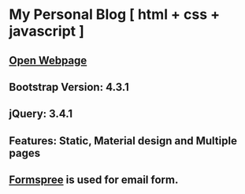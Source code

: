 # My Personal Blog [ html + css + javascript ]

## [Open Webpage](https://rahulmishrahacker.github.io)

## Bootstrap Version: 4.3.1

## jQuery: 3.4.1

## Features: Static, Material design and Multiple pages

## [Formspree](https://formspree.io) is used for email form.